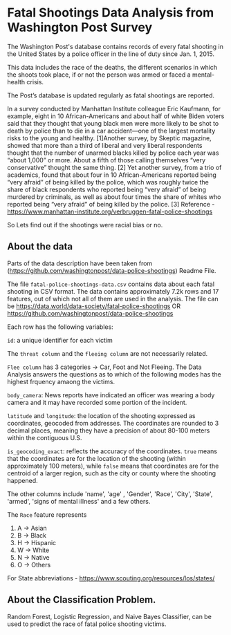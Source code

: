 # Fatal Shootings Data Analysis from Washington Post Survey
The Washington Post's database contains records of every fatal shooting in the United States by a police officer in the line of duty since Jan. 1, 2015.

This data includes  the race of the deaths,  the different scenarios in which the shoots took place, if or not the person was armed  or faced a mental-health crisis.

The Post’s database is updated regularly as fatal shootings are reported.

In a survey conducted by Manhattan Institute colleague Eric Kaufmann, for example, eight in 10 African-Americans and about half of white Biden voters said that they thought that young black men were more likely to be shot to death by police than to die in a car accident—one of the largest mortality risks to the young and healthy. [1]Another survey, by Skeptic magazine, showed that more than a third of liberal and very liberal respondents thought that the number of unarmed blacks killed by police each year was “about 1,000” or more. About a fifth of those calling themselves “very conservative” thought the same thing. [2] Yet another survey, from a trio of academics, found that about four in 10 African-Americans reported being “very afraid” of being killed by the police, which was roughly twice the share of black respondents who reported being “very afraid” of being murdered by criminals, as well as about four times the share of whites who reported being “very afraid” of being killed by the police. [3] 
Reference - https://www.manhattan-institute.org/verbruggen-fatal-police-shootings 

So Lets find out if the shootings were racial bias or no.


## About the data

Parts of the data description have been taken from (https://github.com/washingtonpost/data-police-shootings) Readme File.

The file `fatal-police-shootings-data.csv` contains data about each fatal shooting in CSV format. The data contains approximately 7.2k rows and 17 features, out of which not all of them are used in the analysis. The file can be  https://data.world/data-society/fatal-police-shootings OR
https://github.com/washingtonpost/data-police-shootings

Each row has the following variables:

`id`: a unique identifier for each victim

 The `threat column` and the `fleeing column` are not necessarily related.
 
 `Flee column` has 3 categories -> Car, Foot and Not Fleeing. The Data Analysis answers the questions as to which of the following modes has the highest frquency amaong the victims.

`body_camera`: News reports have indicated an officer was wearing a body camera and it may have recorded some portion of the incident.

`latitude` and `longitude`: the location of the shooting expressed as coordinates, geocoded from addresses. The coordinates are rounded to 3 decimal places, meaning they have a precision of about 80-100 meters within the contiguous U.S. 


`is_geocoding_exact`: reflects the accuracy of the coordinates. `true` means that the coordinates are for the location of the shooting (within approximately 100 meters), while `false` means that coordinates are for the centroid of a larger region, such as the city or county where the shooting happened.

The other columns include 'name', 'age' , 'Gender', 'Race', 'City', 'State', 'armed', 'signs of mental illness' and a few others. 

The `Race` feature represents 
1. A -> Asian
2. B -> Black
3. H -> Hispanic
4. W -> White
5. N -> Native
6. O -> Others

For State abbreviations - https://www.scouting.org/resources/los/states/

## About the Classification Problem.

Random Forest, Logistic Regression, and Naive Bayes Classifier, can be used to predict the race of fatal police shooting victims.
